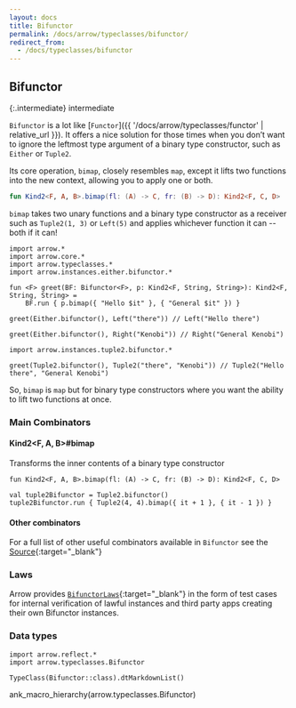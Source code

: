 ```yaml
---
layout: docs
title: Bifunctor
permalink: /docs/arrow/typeclasses/bifunctor/
redirect_from:
  - /docs/typeclasses/bifunctor
---
```


## Bifunctor

{:.intermediate}
intermediate

`Bifunctor` is a lot like [`Functor`]({{ '/docs/arrow/typeclasses/functor' | relative_url }}). It offers a nice solution for those times when you don’t want to ignore the leftmost type argument of a binary type constructor, such as `Either` or `Tuple2`.

Its core operation, `bimap`, closely resembles `map`, except it lifts two functions into the new context, allowing you to apply one or both.

```kotlin
fun Kind2<F, A, B>.bimap(fl: (A) -> C, fr: (B) -> D): Kind2<F, C, D>
```

`bimap` takes two unary functions and a binary type constructor as a receiver such as `Tuple2(1, 3)` or `Left(5)` and applies whichever function it can -- both if it can!

```kotlin:ank
import arrow.*
import arrow.core.*
import arrow.typeclasses.*
import arrow.instances.either.bifunctor.*

fun <F> greet(BF: Bifunctor<F>, p: Kind2<F, String, String>): Kind2<F, String, String> =
    BF.run { p.bimap({ "Hello $it" }, { "General $it" }) }

greet(Either.bifunctor(), Left("there")) // Left("Hello there")    
```

```kotlin:ank
greet(Either.bifunctor(), Right("Kenobi")) // Right("General Kenobi")
```

```kotlin:ank
import arrow.instances.tuple2.bifunctor.*

greet(Tuple2.bifunctor(), Tuple2("there", "Kenobi")) // Tuple2("Hello there", "General Kenobi")
```

So, `bimap` is `map` but for binary type constructors where you want the ability to lift two functions at once.

### Main Combinators

#### Kind2<F, A, B>#bimap

Transforms the inner contents of a binary type constructor

`fun Kind2<F, A, B>.bimap(fl: (A) -> C, fr: (B) -> D): Kind2<F, C, D>`

```kotlin:ank
val tuple2Bifunctor = Tuple2.bifunctor()
tuple2Bifunctor.run { Tuple2(4, 4).bimap({ it + 1 }, { it - 1 }) }
```

#### Other combinators

For a full list of other useful combinators available in `Bifunctor` see the [Source][bifunctor_source]{:target="_blank"}

### Laws

Arrow provides [`BifunctorLaws`][bifunctor_laws_source]{:target="_blank"} in the form of test cases for internal verification of lawful instances and third party apps creating their own Bifunctor instances.

### Data types

```kotlin:ank:replace
import arrow.reflect.*
import arrow.typeclasses.Bifunctor

TypeClass(Bifunctor::class).dtMarkdownList()
```

ank_macro_hierarchy(arrow.typeclasses.Bifunctor)

[bifunctor_source]: https://github.com/arrow-kt/arrow/blob/master/modules/core/arrow-typeclasses/src/main/kotlin/arrow/typeclasses/Bifunctor.kt
[bifunctor_laws_source]: https://github.com/arrow-kt/arrow/blob/master/modules/core/arrow-test/src/main/kotlin/arrow/test/laws/BifunctorLaws.kt
